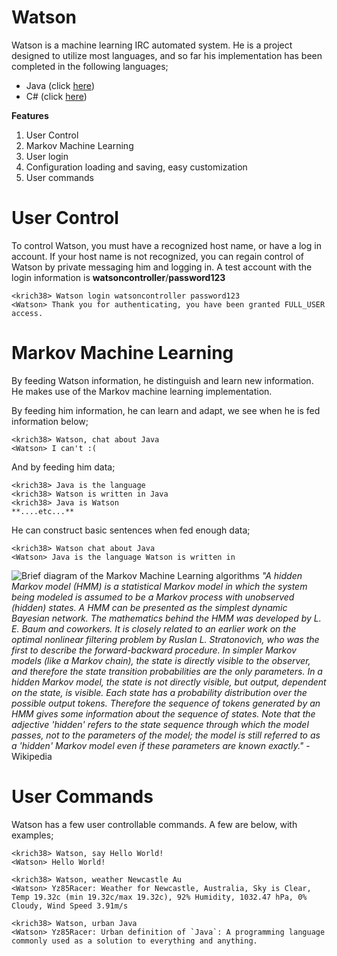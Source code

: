 Watson
===================
Watson is a machine learning IRC automated system. He is a project designed to utilize most languages, and so far his implementation has been completed in the following languages;

 - Java (click [here](https://github.com/krich38/Watson-Java))
 - C# (click [here](https://github.com/krich38/Watson-CSharp))

**Features**

 1. User Control
 2. Markov Machine Learning
 3. User login
 4. Configuration loading and saving, easy customization
 5. User commands

User Control
===================
To control Watson, you must have a recognized host name, or have a log in account. If your host name is not recognized, you can regain control of Watson by private messaging him and logging in. A test account with the login information is **watsoncontroller**/**password123**

    <krich38> Watson login watsoncontroller password123
    <Watson> Thank you for authenticating, you have been granted FULL_USER access.

Markov Machine Learning
===================
By feeding Watson information, he distinguish and learn new information. He makes use of the Markov machine learning implementation. 
    
By feeding him information, he can learn and adapt, we see when he is fed information below;

    <krich38> Watson, chat about Java
    <Watson> I can't :(
 And by feeding him data; 

    <krich38> Java is the language
    <krich38> Watson is written in Java
    <krich38> Java is Watson
    **....etc...**
He can construct basic sentences when fed enough data;
    
    <krich38> Watson chat about Java
    <Watson> Java is the language Watson is written in

![Brief diagram of the Markov Machine Learning algorithms](https://upload.wikimedia.org/wikipedia/commons/thumb/2/2e/HiddenMarkovModel.png/300px-HiddenMarkovModel.png)
*"A hidden Markov model (HMM) is a statistical Markov model in which the system being modeled is assumed to be a Markov process with unobserved (hidden) states. A HMM can be presented as the simplest dynamic Bayesian network. The mathematics behind the HMM was developed by L. E. Baum and coworkers. It is closely related to an earlier work on the optimal nonlinear filtering problem by Ruslan L. Stratonovich, who was the first to describe the forward-backward procedure.
In simpler Markov models (like a Markov chain), the state is directly visible to the observer, and therefore the state transition probabilities are the only parameters. In a hidden Markov model, the state is not directly visible, but output, dependent on the state, is visible. Each state has a probability distribution over the possible output tokens. Therefore the sequence of tokens generated by an HMM gives some information about the sequence of states. Note that the adjective 'hidden' refers to the state sequence through which the model passes, not to the parameters of the model; the model is still referred to as a 'hidden' Markov model even if these parameters are known exactly."* -  Wikipedia

User Commands
===================
Watson has a few user controllable commands. A few are below, with examples;

    <krich38> Watson, say Hello World!
    <Watson> Hello World!

    <krich38> Watson, weather Newcastle Au
    <Watson> Yz85Racer: Weather for Newcastle, Australia, Sky is Clear, Temp 19.32c (min 19.32c/max 19.32c), 92% Humidity, 1032.47 hPa, 0% Cloudy, Wind Speed 3.91m/s

    <krich38> Watson, urban Java
    <Watson> Yz85Racer: Urban definition of `Java`: A programming language commonly used as a solution to everything and anything.